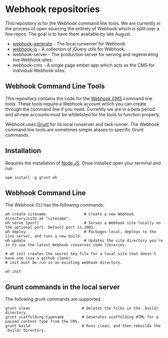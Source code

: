 # Webhook repositories

This repository is for the Webhook command line tools. We are currently in the process of open sourcing the entirely of Webhook which is split over a few repos. The goal is to have them available by late August.

* [webhook-generate](https://github.com/webhook/webhook-generate) - The local runserver for Webhook.
* [webhook-js](https://github.com/webhook/webhook-js) - A collection of jQuery utils for Webhook.
* webhook-server - The production server for serving and regenerating live Webhook sites.
* webhook-cms - A single page ember app which acts as the CMS for individual Webhook sites.

## Webhook Command Line Tools

This repository contains the code for the [Webhook CMS](http://www.webhook.com) command line tools.
These tools require a Webhook account which you can create through the command line if you need.
Currently we are in a beta period and all new accounts must be whitelisted for the tools
to function properly.

Webhook uses [Grunt](http://www.gruntjs.com) for its local runserver and task runner.
The Webhook command line tools are sometimes simple aliases to specific Grunt commands.

## Installation

Requires the installation of [Node JS](http://www.nodejs.org). Once installed open your
terminal and run:

```
npm install -g grunt wh
```

## Webhook Command Line

The Webhook CLI has the following commands:

```
wh create sitename                 # Create a new Webhook directory/site at "sitename".
wh serve [port]                    # Serves a Webhook site locally on the optional port. Default port is 2002.
wh deploy                          # Packages local, deploys to the live server, and runs a new build.
wh update                          # Updates the site directory you're in to use the latest Webhook runserver code libraries.

# wh init creates the secret key file for a local site that doesn't have one (say a github clone).
# init must be run in an existing webhook directory.

wh init
```

## Grunt commands in the local server

The following grunt commands are supported.

```
grunt clean                       # Deletes the files in the .build/ directory.
grunt scaffolding:typename        # Generates scaffolding HTML for a passed content-type from the CMS.
grunt build                       # Runs clean, and then rebuilds the .build/ directory.
```

